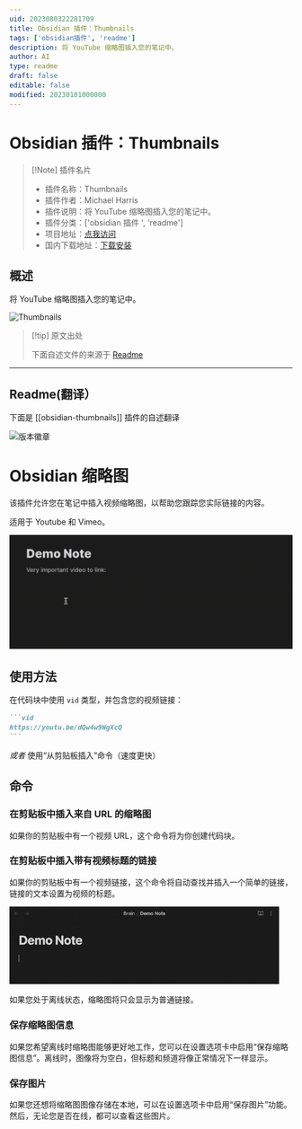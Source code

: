 ```yaml
---
uid: 2023080322281709
title: Obsidian 插件：Thumbnails
tags: ['obsidian插件', 'readme']
description: 将 YouTube 缩略图插入您的笔记中。
author: AI
type: readme
draft: false
editable: false
modified: 20230101000000
---
```


# Obsidian 插件：Thumbnails

> [!Note] 插件名片
> - 插件名称：Thumbnails
> - 插件作者：Michael Harris
> - 插件说明：将 YouTube 缩略图插入您的笔记中。
> - 插件分类：['obsidian 插件 ', 'readme']
> - 项目地址：[点我访问](https://github.com/Meikul/obsidian-thumbnails)
> - 国内下载地址：[下载安装](https://pkmer.cn/products/plugin/pluginMarket/?obsidian-thumbnails)

## 概述

将 YouTube 缩略图插入您的笔记中。

![Thumbnails](https://cdn.pkmer.cn/covers/obsidian-thumbnails.gif!pkmer)

> [!tip] 原文出处
>
>下面自述文件的来源于 [Readme](https://ghproxy.net/https://raw.githubusercontent.com/Meikul/obsidian-thumbnails/master/README.md)

---

## Readme(翻译）

下面是 [[obsidian-thumbnails]] 插件的自述翻译

![版本徽章](https://img.shields.io/github/v/release/Meikul/obsidian-thumbnails)

<!--![下载徽章](https://img.shields.io/github/downloads/Meikul/obsidian-thumbnails/total.svg)-->

# Obsidian 缩略图

该插件允许您在笔记中插入视频缩略图，以帮助您跟踪您实际链接的内容。

适用于 Youtube 和 Vimeo。

![GIF演示如何使用该插件创建缩略图](https://raw.githubusercontent.com/Meikul/obsidian-thumbnails/master/demo_images/block_demo.gif)

## 使用方法

在代码块中使用 `vid` 类型，并包含您的视频链接：

````markdown
```vid
https://youtu.be/dQw4w9WgXcQ
```
````

*或者* 使用“从剪贴板插入”命令（速度更快）

## 命令

### 在剪贴板中插入来自 URL 的缩略图

如果你的剪贴板中有一个视频 URL，这个命令将为你创建代码块。

### 在剪贴板中插入带有视频标题的链接

如果你的剪贴板中有一个视频链接，这个命令将自动查找并插入一个简单的链接，链接的文本设置为视频的标题。

<img src="https://raw.githubusercontent.com/Meikul/obsidian-thumbnails/master/demo_images/title_link_demo.gif" alt="演示插入带有标题的链接的GIF" width="480">

如果您处于离线状态，缩略图将只会显示为普通链接。

### **保存缩略图信息**

如果您希望离线时缩略图能够更好地工作，您可以在设置选项卡中启用“保存缩略图信息”。离线时，图像将为空白，但标题和频道将像正常情况下一样显示。

### **保存图片**

如果您还想将缩略图图像存储在本地，可以在设置选项卡中启用“保存图片”功能。然后，无论您是否在线，都可以查看这些图片。

